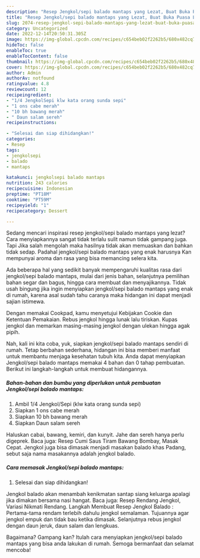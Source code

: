 ```yaml
---
description: "Resep Jengkol/sepi balado mantaps yang Lezat, Buat Buka Puasa Lezat Sekali"
title: "Resep Jengkol/sepi balado mantaps yang Lezat, Buat Buka Puasa Lezat Sekali"
slug: 2074-resep-jengkol-sepi-balado-mantaps-yang-lezat-buat-buka-puasa-lezat-sekali
category: Uncategorized
date: 2022-12-14T20:50:31.305Z
image: https://img-global.cpcdn.com/recipes/c654beb02f2262b5/680x482cq70/jengkolsepi-balado-mantaps-foto-resep-utama.jpg
hideToc: false
enableToc: true
enableTocContent: false
thumbnail: https://img-global.cpcdn.com/recipes/c654beb02f2262b5/680x482cq70/jengkolsepi-balado-mantaps-foto-resep-utama.jpg
cover: https://img-global.cpcdn.com/recipes/c654beb02f2262b5/680x482cq70/jengkolsepi-balado-mantaps-foto-resep-utama.jpg
author: Admin
authorAv: notfound
ratingvalue: 4.8
reviewcount: 12
recipeingredient:
- "1/4 JengkolSepi klw kata orang sunda sepi"
- "1 ons cabe merah"
- "10 bh bawang merah"
- " Daun salam sereh"
recipeinstructions:

- "Selesai dan siap dihidangkan!"
categories:
- Resep
tags:
- jengkolsepi
- balado
- mantaps

katakunci: jengkolsepi balado mantaps 
nutrition: 243 calories
recipecuisine: Indonesian
preptime: "PT18M"
cooktime: "PT59M"
recipeyield: "1"
recipecategory: Dessert

---
```



Sedang mencari inspirasi resep jengkol/sepi balado mantaps yang lezat? Cara menyiapkannya sangat tidak terlalu sulit namun tidak gampang juga. Tapi Jika salah mengolah maka hasilnya tidak akan memuaskan dan bahkan tidak sedap. Padahal jengkol/sepi balado mantaps yang enak harusnya Kan mempunyai aroma dan rasa yang bisa memancing selera kita.


Ada beberapa hal yang sedikit banyak mempengaruhi kualitas rasa dari jengkol/sepi balado mantaps, mulai dari jenis bahan, selanjutnya pemilihan bahan segar dan bagus, hingga cara membuat dan menyajikannya. Tidak usah bingung jika ingin menyiapkan jengkol/sepi balado mantaps yang enak di rumah, karena asal sudah tahu caranya maka hidangan ini dapat menjadi sajian istimewa.

Dengan memakai Cookpad, kamu menyetujui Kebijakan Cookie dan Ketentuan Pemakaian. Rebus jengkol hingga lunak lalu tiriskan. Kupas jengkol dan memarkan masing-masing jengkol dengan ulekan hingga agak pipih.


Nah, kali ini kita coba, yuk, siapkan jengkol/sepi balado mantaps sendiri di rumah. Tetap berbahan sederhana, hidangan ini bisa memberi manfaat untuk membantu menjaga kesehatan tubuh kita. Anda dapat menyiapkan Jengkol/sepi balado mantaps memakai 4 bahan dan 0 tahap pembuatan. Berikut ini langkah-langkah untuk membuat hidangannya.

<!--inarticleads1-->

##### Bahan-bahan dan bumbu yang diperlukan untuk pembuatan Jengkol/sepi balado mantaps:

1. Ambil 1/4 Jengkol/Sepi (klw kata orang sunda sepi)
1. Siapkan 1 ons cabe merah
1. Siapkan 10 bh bawang merah
1. Siapkan  Daun salam sereh


Haluskan cabai, bawang, kemiri, dan kunyit. Jahe dan sereh hanya perlu digeprek. Baca juga: Resep Cumi Saus Tiram Bawang Bombay, Masak Cepat. Jengkol juga bisa dimasak menjadi masakan balado khas Padang, sebut saja nama masakannya adalah jengkol balado. 

<!--inarticleads2-->

##### Cara memasak Jengkol/sepi balado mantaps:


1. Selesai dan siap dihidangkan!

Jengkol balado akan menambah kenikmatan santap siang keluarga apalagi jika dimakan bersama nasi hangat. Baca juga: Resep Rendang Jengkol, Variasi Nikmati Rendang. Langkah Membuat Resep Jengkol Balado : Pertama-tama rendam terlebih dahulu jengkol semalaman. Tujuannya agar jengkol empuk dan tidak bau ketika dimasak. Selanjutnya rebus jengkol dengan daun jeruk, daun salam dan lengkuas. 

Bagaimana? Gampang kan? Itulah cara menyiapkan jengkol/sepi balado mantaps yang bisa anda lakukan di rumah. Semoga bermanfaat dan selamat mencoba!
